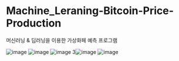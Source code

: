 # Machine_Leraning-Bitcoin-Price-Production

머신러닝 & 딥러닝을 이용한 가상화페 예측 프로그램

![image](https://user-images.githubusercontent.com/38518648/145815952-fd8afbd1-a1fd-4849-9d0a-e4c038fceca7.png)
![image](https://user-images.githubusercontent.com/38518648/145815973-99c43edf-a4d2-4a1c-aac7-d1a732c4b8fa.png)
![image](https://user-images.githubusercontent.com/38518648/145815990-57ec9163-4292-4da2-93b6-961ee0c33b09.png)
3![image](https://user-images.githubusercontent.com/38518648/145816015-431280d9-5a3c-4d9a-ba83-8283d118ba94.png)
![image](https://user-images.githubusercontent.com/38518648/145816128-d035845e-20b4-401c-940b-9e48754250b5.png)
